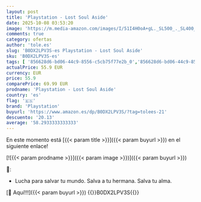 ```yaml
---
layout: post
title: 'Playstation - Lost Soul Aside'
date: 2025-10-08 03:53:20
image: 'https://m.media-amazon.com/images/I/51I4H0oA+gL._SL500_._SL400_.jpg'
comments: true
category: ofertas
author: 'tole.es'
slug: 'B0DX2LPV3S-es Playstation - Lost Soul Aside'
sku: 'B0DX2LPV3S-es'
tags: [ '856628d6-bd06-44c9-8556-c5cb75f77e2b_0','856628d6-bd06-44c9-8556-c5cb75f77e2b_2201','856628d6-bd06-44c9-8556-c5cb75f77e2b_3601','Arborist Merchandising Root','Hardware y juegos para PlayStation 5','Juegos para PlayStation 5','Preventa de Videojuegos','Self Service','Special Features Stores','Videojuegos','Videojuegos más esperados','playstation','🇪🇸', ]
actualPrice: 55.9 EUR
currency: EUR
price: 55.9
comparePrice: 69.99 EUR
prodname: 'Playstation - Lost Soul Aside'
country: 'es'
flag: '🇪🇸'
brand: 'Playstation'
buyurl: 'https://www.amazon.es/dp/B0DX2LPV3S/?tag=tolees-21'
descuento: '20.13'
average: '58.2933333333333'
---
```


En este momento está [{{< param title >}}]({{< param buyurl >}}) en el siguiente enlace!

[![{{< param prodname >}}]({{< param image >}})]({{< param buyurl >}})

🔎:

- Lucha para salvar tu mundo. Salva a tu hermana. Salva tu alma.

[🛒 Aquí!!!]({{< param buyurl >}})
{{<world>}}B0DX2LPV3S{{</world>}}
